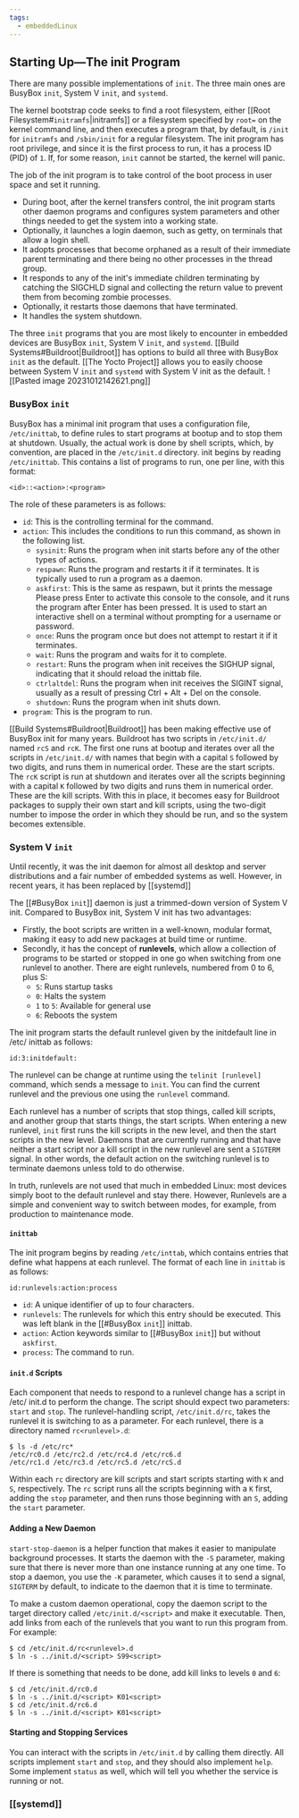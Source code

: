 ```yaml
---
tags:
  - embeddedLinux
---
```

## Starting Up—The init Program
There are many possible implementations of `init`. The three main ones are BusyBox `init`, System V `init`, and `systemd`.

The kernel bootstrap code seeks to find a root filesystem, either [[Root Filesystem#`initramfs`|initramfs]] or a filesystem specified by `root=` on the kernel command line, and then executes a program that, by default, is `/init` for `initramfs` and `/sbin/init` for a regular filesystem. The init program has root privilege, and since it is the first process to run, it has a process ID (PID) of `1`. If, for some reason, `init` cannot be started, the kernel will panic.

The job of the init program is to take control of the boot process in user space and set it running.
- During boot, after the kernel transfers control, the init program starts other daemon programs and configures system parameters and other things needed to get the system into a working state.
- Optionally, it launches a login daemon, such as getty, on terminals that allow a login shell. 
- It adopts processes that become orphaned as a result of their immediate parent terminating and there being no other processes in the thread group.
- It responds to any of the init's immediate children terminating by catching the SIGCHLD signal and collecting the return value to prevent them from becoming zombie processes.
- Optionally, it restarts those daemons that have terminated.
- It handles the system shutdown.

The three `init` programs that you are most likely to encounter in embedded devices are BusyBox `init`, System V `init`, and `systemd`. [[Build Systems#Buildroot|Buildroot]] has options to build all three with BusyBox `init` as the default. [[The Yocto Project]] allows you to easily choose between System V `init` and `systemd` with System V init as the default.
![[Pasted image 20231012142621.png]]
### BusyBox `init`
BusyBox has a minimal init program that uses a configuration file, `/etc/inittab`, to define rules to start programs at bootup and to stop them at shutdown. Usually, the actual work is done by shell scripts, which, by convention, are placed in the `/etc/init.d` directory. init begins by reading `/etc/inittab`. This contains a list of programs to run, one per line, with this format:
```
<id>::<action>:<program>
```

The role of these parameters is as follows:
- `id`: This is the controlling terminal for the command.
- `action`: This includes the conditions to run this command, as shown in the following list.
	- `sysinit`: Runs the program when init starts before any of the other types of actions.
	- `respawn`: Runs the program and restarts it if it terminates. It is typically used to run a program as a daemon.
	- `askfirst`: This is the same as respawn, but it prints the message Please press Enter to activate this console to the console, and it runs the program after Enter has been pressed. It is used to start an interactive shell on a terminal without prompting for a username or password.
	- `once`: Runs the program once but does not attempt to restart it if it terminates.
	- `wait`: Runs the program and waits for it to complete.
	- `restart`: Runs the program when init receives the SIGHUP signal, indicating that it should reload the inittab file.
	- `ctrlaltdel`: Runs the program when init receives the SIGINT signal, usually as a result of pressing Ctrl + Alt + Del on the console.
	- `shutdown`: Runs the program when init shuts down.
- `program`: This is the program to run.

[[Build Systems#Buildroot|Buildroot]] has been making effective use of BusyBox init for many years. Buildroot has two scripts in `/etc/init.d/` named `rcS` and `rcK`. The first one runs at bootup and iterates over all the scripts in `/etc/init.d/` with names that begin with a capital `S` followed by two digits, and runs them in numerical order. These are the start scripts. The `rcK` script is run at shutdown and iterates over all the scripts beginning with a capital `K` followed by two digits and runs them in numerical order. These are the kill scripts. With this in place, it becomes easy for Buildroot packages to supply their own start and kill scripts, using the two-digit number to impose the order in which they should be run, and so the system becomes extensible.
### System V `init`
Until recently, it was the init daemon for almost all desktop and server distributions and a fair number of embedded systems as well. However, in recent years, it has been replaced by [[systemd]]

The [[#BusyBox `init`]] daemon is just a trimmed-down version of System V init. Compared to BusyBox init, System V init has two advantages: 
- Firstly, the boot scripts are written in a well-known, modular format, making it easy to add new packages at build time or runtime.
- Secondly, it has the concept of **runlevels**, which allow a collection of programs to be started or stopped in one go when switching from one runlevel to another. There are eight runlevels, numbered from 0 to 6, plus S:
	- `S`: Runs startup tasks 
	- `0`: Halts the system
	- `1` to `5`: Available for general use
	- `6`: Reboots the system

The init program starts the default runlevel given by the initdefault line in /etc/ inittab as follows:
```
id:3:initdefault:
```
The runlevel can be change at runtime using the `telinit [runlevel]` command, which sends a message to `init`. You can find the current runlevel and the previous one using the `runlevel` command.

Each runlevel has a number of scripts that stop things, called kill scripts, and another group that starts things, the start scripts. When entering a new runlevel, `init` first runs the kill scripts in the new level, and then the start scripts in the new level. Daemons that are currently running and that have neither a start script nor a kill script in the new runlevel are sent a `SIGTERM` signal. In other words, the default action on the switching runlevel is to terminate daemons unless told to do otherwise.

In truth, runlevels are not used that much in embedded Linux: most devices simply boot to the default runlevel and stay there. However, Runlevels are a simple and convenient way to switch between modes, for example, from production to maintenance mode.
#### `inittab`
The init program begins by reading `/etc/inttab`, which contains entries that define what happens at each runlevel. The format of each line in `inittab` is as follows:
```
id:runlevels:action:process
```
- `id`: A unique identifier of up to four characters.
- `runlevels`: The runlevels for which this entry should be executed. This was left blank in the [[#BusyBox `init`]] inittab.
- `action`: Action keywords similar to [[#BusyBox `init`]] but without `askfirst`.
- `process`: The command to run.
#### `init.d` Scripts
Each component that needs to respond to a runlevel change has a script in /etc/ init.d to perform the change. The script should expect two parameters: `start` and `stop`. The runlevel-handling script, `/etc/init.d/rc`, takes the runlevel it is switching to as a parameter. For each runlevel, there is a directory named `rc<runlevel>.d`:
```
$ ls -d /etc/rc*
/etc/rc0.d /etc/rc2.d /etc/rc4.d /etc/rc6.d 
/etc/rc1.d /etc/rc3.d /etc/rc5.d /etc/rcS.d 
```
Within each `rc` directory are kill scripts and start scripts starting with `K` and `S`, respectively. The `rc` script runs all the scripts beginning with a `K` first, adding the `stop` parameter, and then runs those beginning with an `S`, adding the `start` parameter.
#### Adding a New Daemon
`start-stop-daemon` is a helper function that makes it easier to manipulate background processes. It starts the daemon with the `-S` parameter, making sure that there is never more than one instance running at any one time. To stop a daemon, you use the `-K` parameter, which causes it to send a signal, `SIGTERM` by default, to indicate to the daemon that it is time to terminate.

To make a custom daemon operational, copy the daemon script to the target directory called `/etc/init.d/<script>` and make it executable. Then, add links from each of the runlevels that you want to run this program from. For example:
```
$ cd /etc/init.d/rc<runlevel>.d
$ ln -s ../init.d/<script> S99<script>
```
If there is something that needs to be done, add kill links to levels `0` and `6`:
```
$ cd /etc/init.d/rc0.d
$ ln -s ../init.d/<script> K01<script>
$ cd /etc/init.d/rc6.d
$ ln -s ../init.d/<script> K01<script>
```
#### Starting and Stopping Services
You can interact with the scripts in `/etc/init.d` by calling them directly. All scripts implement `start` and `stop`, and they should also implement `help`. Some implement `status` as well, which will tell you whether the service is running or not.
### [[systemd]]